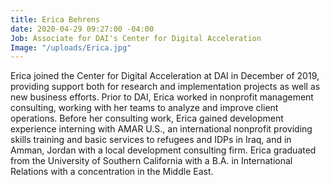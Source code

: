 ```yaml
---
title: Erica Behrens
date: 2020-04-29 09:27:00 -04:00
Job: Associate for DAI's Center for Digital Acceleration
Image: "/uploads/Erica.jpg"
---
```


Erica joined the Center for Digital Acceleration at DAI in December of 2019, providing support both for research and implementation projects as well as new business efforts. Prior to DAI, Erica worked in nonprofit management consulting, working with her teams to analyze and improve client operations. Before her consulting work, Erica gained development experience interning with AMAR U.S., an international nonprofit providing skills training and basic services to refugees and IDPs in Iraq, and in Amman, Jordan with a local development consulting firm. Erica graduated from the University of Southern California with a B.A. in International Relations with a concentration in the Middle East.